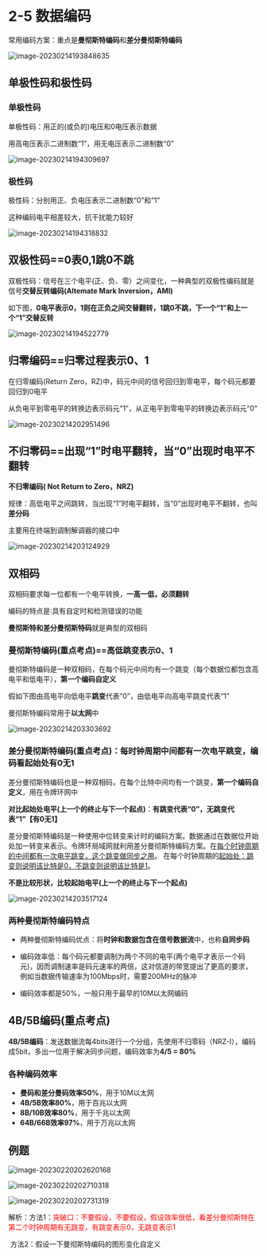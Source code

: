 # 2-5 数据编码

常用编码方案：重点是**曼彻斯特编码**和**差分曼彻斯特编码**

![image-20230214193848635](https://img.yatjay.top/md/image-20230214193848635.png)

## 单极性码和极性码

### 单极性码

单极性码：用正的(或负的)电压和0电压表示数据

用高电压表示二进制数“1”，用无电压表示二进制数“0”

![image-20230214194309697](https://img.yatjay.top/md/image-20230214194309697.png)

### 极性码

极性码：分别用正、负电压表示二进制数“0”和“1”

这种编码电平相差较大，抗干扰能力较好

![image-20230214194318832](https://img.yatjay.top/md/image-20230214194318832.png)

## 双极性码==0表0,1跳0不跳

双极性码：信号在三个电平(正、负、零）之间变化，一种典型的双极性编码就是信号**交替反转编码(Altemate Mark Inversion，AMI)**

如下图，**0电平表示0，1则在正负之间交替翻转，1跳0不跳，下一个“1”和上一个“1”交替反转**

![image-20230214194522779](https://img.yatjay.top/md/image-20230214194522779.png)

## 归零编码==归零过程表示0、1

在归零编码(Return Zero，RZ)中，码元中间的信号回归到零电平，每个码元都要回归到0电平

从负电平到零电平的转换边表示码元“1”，从正电平到零电平的转换边表示码元“0"

![image-20230214202951496](https://img.yatjay.top/md/image-20230214202951496.png)

## 不归零码==出现“1”时电平翻转，当“0”出现时电平不翻转

**不归零编码( Not Return to Zero，NRZ)**

规律：高低电平之间跳转，当出现“1”时电平翻转，当“0”出现时电平不翻转，也叫**差分码**

主要用在终端到调制解调器的接口中

![image-20230214203124929](https://img.yatjay.top/md/image-20230214203124929.png)

## 双相码

双相码要求每一位都有一个电平转换，**一高一低，必须翻转**

编码的特点是∶具有自定时和检测错误的功能

**曼彻斯特和差分曼彻斯特码**就是典型的双相码

### 曼彻斯特编码(重点考点)==高低跳变表示0、1

曼彻斯特编码是一种双相码，在每个码元中间均有一个跳变（每个数据位都包含高电平和低电平），**第一个编码自定义**

假如下图由高电平向低电平**跳变**代表“0”，由低电平向高电平跳变代表“1”

曼彻斯特编码常用于**以太网**中

![image-20230214203303692](https://img.yatjay.top/md/image-20230214203303692.png)

### 差分曼彻斯特编码(重点考点)：每时钟周期中间都有一次电平跳变，编码看起始处有0无1

差分曼彻斯特编码也是一种双相码，在每个比特中间均有一个跳变，**第一个编码自定义**，用在令牌环网中

**对比起始处电平(上一个的终止与下一个起点)**：**有跳变代表“0”，无跳变代表“1”【有0无1】**

差分曼彻斯特编码是一种使用中位转变来计时的编码方案。数据通过在数据位开始处加一转变来表示。令牌环局域网就利用差分曼彻斯特编码方案。在<u>每个时钟周期的中间都有一次电平跳变，这个跳变做同步之用</u>。 在每个时钟周期的<u>起始处：跳变则说明该比特是0，不跳变则说明该比特是1</u>。

**不是比较形状，比较起始电平(上一个的终止与下一个起点)**

![image-20230214203517124](https://img.yatjay.top/md/image-20230214203517124.png)

### 两种曼彻斯特编码特点

- 两种曼彻斯特编码优点：将**时钟和数据包含在信号数据流**中，也称**自同步码**

- 编码效率低：每个码元都要调制为两个不同的电平(两个电平才表示一个码元)，因而调制速率是码元速率的两倍，这对信道的带宽提出了更高的要求，例如当数据传输速率为100Mbps时，需要200MHz的脉冲

- 编码效率都是50%，一般只用于最早的10M以太网编码

## 4B/5B编码(重点考点)

**4B/5B编码**：发送数据流每4bits进行一个分组，先使用不归零码（NRZ-I），编码成5bit，多出一位用于解决同步问题，编码效率为**4/5 = 80%**

### 各种编码效率

- **曼码和差分曼码效率50%**，用于10M以太网
- **4B/5B效率80%**，用于百兆以太网
- **8B/10B效率80%**，用于千兆以太网
- **64B/66B效率97%**，用于万兆以太网

## 例题

![image-20230220202620168](https://img.yatjay.top/md/image-20230220202620168.png)



![image-20230220202710318](https://img.yatjay.top/md/image-20230220202710318.png)



![image-20230220202731319](https://img.yatjay.top/md/image-20230220202731319.png)

解析：方法1：<font color=red>突破口：不要假设，不要假设，假设效率很低，看差分曼彻斯特在第二个时钟周期有无跳变，有跳变表示0，无跳变表示1</font>

​	方法2：假设一下曼彻斯特编码的图形变化自定义
